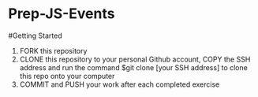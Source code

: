 # Prep-JS-Events

#Getting Started

1.  FORK this repository
2.  CLONE this repository to your personal Github account, COPY the SSH address and run the command $git clone [your SSH address] to clone this repo onto your computer 
3.  COMMIT and PUSH your work after each completed exercise

